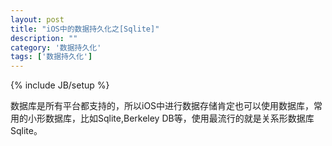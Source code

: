 ```yaml
---
layout: post
title: "iOS中的数据持久化之[Sqlite]"
description: ""
category: '数据持久化'
tags: ['数据持久化']
---
```

{% include JB/setup %}

数据库是所有平台都支持的，所以iOS中进行数据存储肯定也可以使用数据库，常用的小形数据库，比如Sqlite,Berkeley DB等，使用最流行的就是关系形数据库Sqlite。

